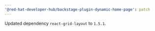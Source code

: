 ```yaml
---
'@red-hat-developer-hub/backstage-plugin-dynamic-home-page': patch
---
```


Updated dependency `react-grid-layout` to `1.5.1`.
